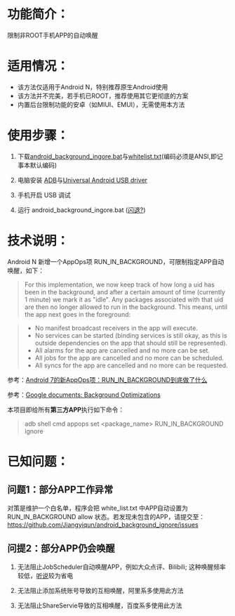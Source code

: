 # 功能简介：
限制非ROOT手机APP的自动唤醒

# 适用情况：
- 该方法仅适用于Android N，特别推荐原生Android使用
- 该方法并不完美，若手机已ROOT，推荐使用其它更彻底的方案
- 内置后台限制功能的安卓（如MIUI、EMUI），无需使用本方法

# 使用步骤：

1. 下载[android_background_ingore.bat](https://raw.githubusercontent.com/Jiangyiqun/android_background_ignore/master/android_background_ingore.bat)与[whitelist.txt](https://raw.githubusercontent.com/Jiangyiqun/android_background_ignore/master/white_list.txt)(编码必须是ANSI,即记事本默认编码)

2. 电脑安装 [ADB](http://forum.xda-developers.com/showthread.php?p=48915118#post48915118)与[Universal Android USB driver](http://dl.google.com/android/repository/usb_driver_r11-windows.zip)

3. 手机开启 USB 调试 

4. 运行 android_background_ingore.bat  ([闪退?](https://github.com/Jiangyiqun/android_background_ignore/wiki))

# 技术说明：
Android N 新增一个AppOps项 RUN_IN_BACKGROUND，可限制指定APP自动唤醒，如下：

> For this implementation, we now keep track of how long a uid has
been in the background, and after a certain amount of time
(currently 1 minute) we mark it as "idle".  Any packages associated
with that uid are then no longer allowed to run in the background.
This means, until the app next goes in the foreground:

> - No manifest broadcast receivers in the app will execute.
> - No services can be started (binding services is still okay,
>   as this is outside dependencies on the app that should still
  be represented).
> - All alarms for the app are cancelled and no more can be set.
> - All jobs for the app are cancelled and no more can be scheduled.
> - All syncs for the app are cancelled and no more can be requested.

参考：[Android 7的新AppOps项：RUN_IN_BACKGROUND到底做了什么](https://zhuanlan.zhihu.com/p/22162719)

参考：[Google documents: Background Optimizations](https://developer.android.com/topic/performance/background-optimization.html)

本项目即给所有**第三方APP**执行如下命令：
> adb shell cmd appops set <package_name> RUN_IN_BACKGROUND ignore

# 已知问题：

## 问题1：部分APP工作异常

对策是维护一个白名单，程序会把 white_list.txt 中APP自动设置为 RUN_IN_BACKGROUND allow 状态。若发现未包含的APP，请提交至：https://github.com/Jiangyiqun/android_background_ignore/issues

## 问提2：部分APP仍会唤醒

1. 无法阻止JobScheduler自动唤醒APP，例如大众点评、Bilibili; 这种唤醒频率较低，[听说](https://www.zhihu.com/question/24360587)较为省电

2. 无法阻止添加系统账号导致的互相唤醒，阿里系多使用此方法

3. 无法阻止ShareServie导致的互相唤醒，百度系多使用此方法